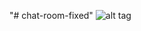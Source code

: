 
"# chat-room-fixed" 
![alt tag](https://cloud.githubusercontent.com/assets/8774753/13196042/bee34d10-d7f5-11e5-94ee-3bbcbdbd9b86.png)
